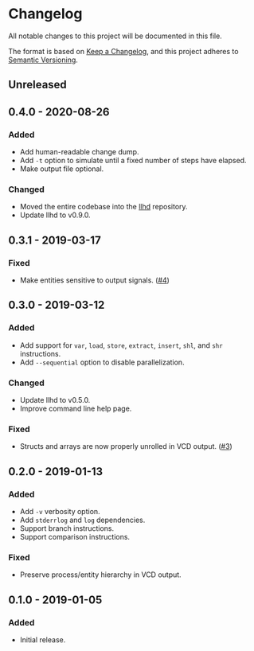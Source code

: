 # Changelog
All notable changes to this project will be documented in this file.

The format is based on [Keep a Changelog](https://keepachangelog.com/en/1.0.0/), and this project adheres to [Semantic Versioning](https://semver.org/spec/v2.0.0.html).

## Unreleased

## 0.4.0 - 2020-08-26
### Added
- Add human-readable change dump.
- Add `-t` option to simulate until a fixed number of steps have elapsed.
- Make output file optional.

### Changed
- Moved the entire codebase into the [llhd](https://github.com/fabianschuiki/llhd) repository.
- Update llhd to v0.9.0.

## 0.3.1 - 2019-03-17
### Fixed
- Make entities sensitive to output signals. ([#4](https://github.com/fabianschuiki/llhd-sim/issues/4))

## 0.3.0 - 2019-03-12
### Added
- Add support for `var`, `load`, `store`, `extract`, `insert`, `shl`, and `shr` instructions.
- Add `--sequential` option to disable parallelization.

### Changed
- Update llhd to v0.5.0.
- Improve command line help page.

### Fixed
- Structs and arrays are now properly unrolled in VCD output. ([#3](https://github.com/fabianschuiki/llhd-sim/issues/3))

## 0.2.0 - 2019-01-13
### Added
- Add `-v` verbosity option.
- Add `stderrlog` and `log` dependencies.
- Support branch instructions.
- Support comparison instructions.

### Fixed
- Preserve process/entity hierarchy in VCD output.

## 0.1.0 - 2019-01-05
### Added
- Initial release.
